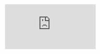 ![alt text](https://github.com/ekjotsd/Outsystems-certification/blob/master/ekjot%20singh%20OutSystems%20Certificate.pdf)
